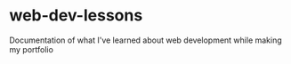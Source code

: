 # web-dev-lessons
Documentation of what I've learned about web development while making my portfolio
